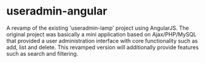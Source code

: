# useradmin-angular
A revamp of the existing 'useradmin-lamp' project using AngularJS. The original project was basically a mini application based on Ajax/PHP/MySQL that provided a user administration interface with core functionality such as add, list and delete. This revamped version will additionally provide features such as search and filtering.
